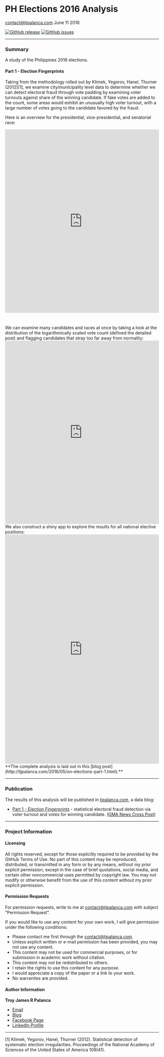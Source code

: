 PH Elections 2016 Analysis
================
<contact@tjpalanca.com>
June 11 2016

[![GitHub release](https://img.shields.io/github/release/tjpalanca/ph-elections-2016-analysis.svg?maxAge=2592000)](https://github.com/tjpalanca/fast-food-wars/) [![GitHub issues](https://img.shields.io/github/issues/tjpalanca/ph-elections-2016-analysis.svg?maxAge=2592000)](https://github.com/tjpalanca/fast-food-wars/issues)

------------------------------------------------------------------------

### Summary

A study of the Philippines 2016 elections.

#### Part 1 - Election Fingerprints

Taking from the methodology rolled out by Klimek, Yegorov, Hanel, Thurner (2012)[1], we examine city/municipality level data to determine whether we can detect electoral fraud through vote padding by examining voter turnouts against share of the winning candidate. If fake votes are added to the count, some areas would exhibit an unusually high voter turnout, with a large number of votes going to the candidate favored by the fraud.

Here is an overview for the presidential, vice-presidential, and senatorial race:

<iframe frameborder="0" style="margin-bottom: 40px;" width="100%" height="600px" src="http://tjpalanca.com/figures/20160529-election-fingerprint-explorer/">
</iframe>
We can examine many candidates and races at once by taking a look at the distribution of the logarithmically scaled vote count (defined the detailed post) and flagging candidates that stray too far away from normality:

<iframe frameborder="0" src="http://tjpalanca.com/figures/04-skewness-kurtosis-chart.html" frameborder="0" width="100%" height="600px">
</iframe>
We also construct a shiny app to explore the results for all national elective positions:

<iframe src="http://shiny.tjpalanca.com/tjpalanca/ph-elections-2016/vote-padding/" frameborder="0" width="100%" height="750px">
</iframe>
**The complete analysis is laid out in this [blog post](http://tjpalanca.com/2016/05/on-elections-part-1.html).**

------------------------------------------------------------------------

### Publication

The results of this analysis will be published in [tjpalanca.com](http://www.tjpalanca.com), a data blog:

-   [Part 1 - Election Fingerprints](http://tjpalanca.com/2016/05/on-elections-part-1.html) - statistical electoral fraud detection via voter turnout and votes for winning candidate. [(GMA News Cross Post)](http://www.gmanetwork.com/news/story/568132/scitech/science/on-the-elections-part-1-election-fingerprints?utm_source=GMANews&utm_medium=Facebook&utm_campaign=GMANewsFacebook)

------------------------------------------------------------------------

### Project Information

#### Licensing

All rights reserved, except for those explicitly required to be provided by the GitHub Terms of Use. No part of this content may be reproduced, distributed, or transmitted in any form or by any means, without my prior explicit permission, except in the case of brief quotations, social media, and certain other noncommercial uses permitted by copyright law. You may not modify or otherwise benefit from the use of this content without my prior explicit permission.

#### Permission Requests

For permission requests, write to me at <contact@tjpalanca.com> with subject "Permission Request".

If you would like to use any content for your own work, I will give permission under the following conditions:

-   Please contact me first through the <contact@tjpalanca.com>.
-   Unless explicit written or e-mail permission has been provided, you may not use any content.
-   This content may not be used for commercial purposes, or for submission in academic work without citation.
-   This content may not be redistributed to others.
-   I retain the rights to use this content for any purpose.
-   I would appreciate a copy of the paper or a link to your work.
-   No warranties are provided.

#### Author Information

**Troy James R Palanca**

-   [Email](contact@tjpalanca.com)
-   [Blog](http://www.tjpalanca.com)
-   [Facebook Page](http://www.facebook.com/tjpalanca.blog)
-   [LinkedIn Profile](http://ph.linkedin.com/in/tjpalanca)

------------------------------------------------------------------------

[1] Klimek, Yegorov, Hanel, Thurner (2012). Statistical detection of systematic election irregularities. Proceedings of the National Academy of Sciences of the United States of America 109(41).
